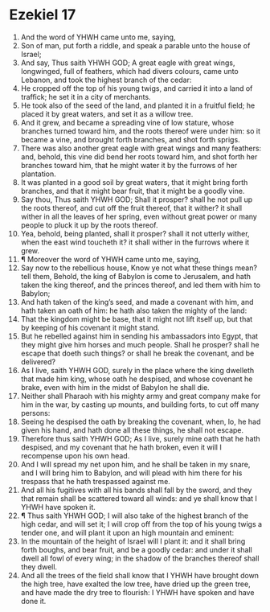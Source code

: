 ﻿# Ezekiel 17
1. And the word of YHWH came unto me, saying, 
2. Son of man, put forth a riddle, and speak a parable unto the house of Israel; 
3. And say, Thus saith YHWH GOD; A great eagle with great wings, longwinged, full of feathers, which had divers colours, came unto Lebanon, and took the highest branch of the cedar: 
4. He cropped off the top of his young twigs, and carried it into a land of traffick; he set it in a city of merchants. 
5. He took also of the seed of the land, and planted it in a fruitful field; he placed it by great waters, and set it as a willow tree. 
6. And it grew, and became a spreading vine of low stature, whose branches turned toward him, and the roots thereof were under him: so it became a vine, and brought forth branches, and shot forth sprigs. 
7. There was also another great eagle with great wings and many feathers: and, behold, this vine did bend her roots toward him, and shot forth her branches toward him, that he might water it by the furrows of her plantation. 
8. It was planted in a good soil by great waters, that it might bring forth branches, and that it might bear fruit, that it might be a goodly vine. 
9. Say thou, Thus saith YHWH GOD; Shall it prosper? shall he not pull up the roots thereof, and cut off the fruit thereof, that it wither? it shall wither in all the leaves of her spring, even without great power or many people to pluck it up by the roots thereof. 
10. Yea, behold, being planted, shall it prosper? shall it not utterly wither, when the east wind toucheth it? it shall wither in the furrows where it grew. 
11. ¶ Moreover the word of YHWH came unto me, saying, 
12. Say now to the rebellious house, Know ye not what these things mean? tell them, Behold, the king of Babylon is come to Jerusalem, and hath taken the king thereof, and the princes thereof, and led them with him to Babylon; 
13. And hath taken of the king’s seed, and made a covenant with him, and hath taken an oath of him: he hath also taken the mighty of the land: 
14. That the kingdom might be base, that it might not lift itself up, but that by keeping of his covenant it might stand. 
15. But he rebelled against him in sending his ambassadors into Egypt, that they might give him horses and much people. Shall he prosper? shall he escape that doeth such things? or shall he break the covenant, and be delivered? 
16. As I live, saith YHWH GOD, surely in the place where the king dwelleth that made him king, whose oath he despised, and whose covenant he brake, even with him in the midst of Babylon he shall die. 
17. Neither shall Pharaoh with his mighty army and great company make for him in the war, by casting up mounts, and building forts, to cut off many persons: 
18. Seeing he despised the oath by breaking the covenant, when, lo, he had given his hand, and hath done all these things, he shall not escape. 
19. Therefore thus saith YHWH GOD; As I live, surely mine oath that he hath despised, and my covenant that he hath broken, even it will I recompense upon his own head. 
20. And I will spread my net upon him, and he shall be taken in my snare, and I will bring him to Babylon, and will plead with him there for his trespass that he hath trespassed against me. 
21. And all his fugitives with all his bands shall fall by the sword, and they that remain shall be scattered toward all winds: and ye shall know that I YHWH have spoken it. 
22. ¶ Thus saith YHWH GOD; I will also take of the highest branch of the high cedar, and will set it; I will crop off from the top of his young twigs a tender one, and will plant it upon an high mountain and eminent: 
23. In the mountain of the height of Israel will I plant it: and it shall bring forth boughs, and bear fruit, and be a goodly cedar: and under it shall dwell all fowl of every wing; in the shadow of the branches thereof shall they dwell. 
24. And all the trees of the field shall know that I YHWH have brought down the high tree, have exalted the low tree, have dried up the green tree, and have made the dry tree to flourish: I YHWH have spoken and have done it. 

